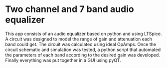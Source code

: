 # Two channel and 7 band audio equalizer
 This app consists of an audio equalizer based on python and using LTSpice. A circuit was designed to model the range of gain and attenuation each band could get. The circuit was calculated using ideal OpAmps. Once the circuit schematic and simulation was tested, a python script that automated the parameters of each band according to the desired gain was developed. Finally everything was put together in a GUI using pyQT.
